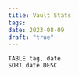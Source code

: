 ```yaml
---
title: Vault Stats
tags: 
date: 2023-08-09
draft: "true"
---
```


```dataview 
TABLE tag, date
SORT date DESC 
```

